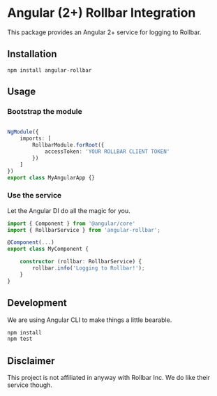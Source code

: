 # Angular (2+) Rollbar Integration

This package provides an Angular 2+ service for logging to Rollbar.

## Installation

    npm install angular-rollbar

## Usage

### Bootstrap the module

```ts

NgModule({
    imports: [
        RollbarModule.forRoot({
            accessToken: 'YOUR ROLLBAR CLIENT TOKEN'
        })
    ]
})
export class MyAngularApp {}

```

### Use the service

Let the Angular DI do all the magic for you.

```ts
import { Component } from '@angular/core'
import { RollbarService } from 'angular-rollbar';

@Component(...)
export class MyComponent {

    constructor (rollbar: RollbarService) {
        rollbar.info('Logging to Rollbar!');
    }
}
```

## Development

We are using Angular CLI to make things a little bearable.

```sh
npm install
npm test
```

## Disclaimer

This project is not affiliated in anyway with Rollbar Inc. We do like their
service though.
